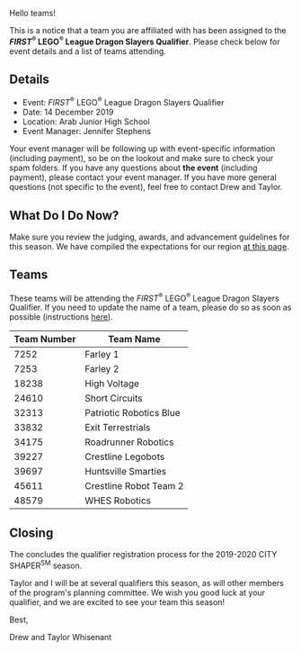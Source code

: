 Hello teams!

This is a notice that a team you are affiliated with has been assigned to the ***FIRST*<sup>&reg;</sup> LEGO<sup>&reg;</sup> League Dragon Slayers Qualifier**. Please check below for event details and a list of teams attending.

## Details

- Event: *FIRST*<sup>&reg;</sup> LEGO<sup>&reg;</sup> League Dragon Slayers Qualifier
- Date: 14 December 2019
- Location: Arab Junior High School
- Event Manager: Jennifer Stephens

Your event manager will be following up with event-specific information (including payment), so be on the lookout and make sure to check your spam folders. If you have any questions about **the event** (including payment), please contact your event manager. If you have more general questions (not specific to the event), feel free to contact Drew and Taylor.


## What Do I Do Now?

Make sure you review the judging, awards, and advancement guidelines for this season. We have compiled the expectations for our region [at this page](https://github.com/drewwhis/alabama-first-lego-league/blob/master/2019-2020/fll/judging-and-advancement.md).


## Teams

These teams will be attending the *FIRST*<sup>&reg;</sup> LEGO<sup>&reg;</sup> League Dragon Slayers Qualifier. If you need to update the name of a team, please do so as soon as possible (instructions [here](https://github.com/drewwhis/alabama-first-lego-league/wiki/Changing-a-Team-Name)).

| Team Number | Team Name |
| ----------- | --------- |
| 7252	      | Farley 1 |
| 7253	      | Farley 2 |
| 18238	      | High Voltage |
| 24610	      | Short Circuits |
| 32313	      | Patriotic Robotics Blue |
| 33832	      | Exit Terrestrials |
| 34175	      | Roadrunner Robotics |
| 39227	      | Crestline Legobots |
| 39697	      | Huntsville Smarties |
| 45611	      | Crestline Robot Team 2 |
| 48579	      | WHES Robotics |


## Closing

The concludes the qualifier registration process for the 2019-2020 CITY SHAPER<sup>SM</sup> season.

Taylor and I will be at several qualifiers this season, as will other members of the program's planning committee. We wish you good luck at your qualifier, and we are excited to see your team this season!

Best,

Drew and Taylor Whisenant